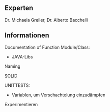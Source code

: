 ## Experten

Dr. Michaela Greiler, Dr. Alberto Bacchelli

## Informationen

Documentation of Function Module/Class:
 - JAVA-Libs

Naming

SOLID

UNITTESTS:
 - Variablen, um Verschachtelung einzudämpfen

Experimentieren
